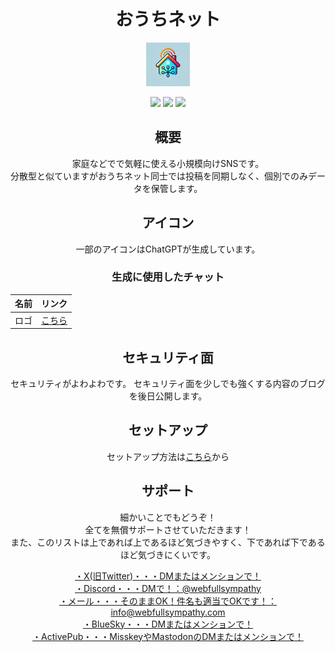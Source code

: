 <div align="center">
  
# おうちネット

<a href="https://blog.webfullsympathy.com/ouchinet">
  <img src="./database/ouchinet.png" alt="おうちネットロゴ" width="70em">
</a>


[<img src="https://skillicons.dev/icons?i=html">](https://ja.wikipedia.org/wiki/HyperText_Markup_Language)
[<img src="https://skillicons.dev/icons?i=css">](https://ja.wikipedia.org/wiki/Cascading_Style_Sheets)
[<img src="https://skillicons.dev/icons?i=php">](https://ja.wikipedia.org/wiki/PHP_(%E3%83%97%E3%83%AD%E3%82%B0%E3%83%A9%E3%83%9F%E3%83%B3%E3%82%B0%E8%A8%80%E8%AA%9E))

## 概要
家庭などでで気軽に使える小規模向けSNSです。  
分散型と似ていますがおうちネット同士では投稿を同期しなく、個別でのみデータを保管します。

## アイコン
一部のアイコンはChatGPTが生成しています。

### 生成に使用したチャット
|名前|リンク| 
|-|-| 
|ロゴ|[こちら](https://chatgpt.com/share/675d4f82-4708-800d-bcc0-b7681e461475)| 

## セキュリティ面
セキュリティがよわよわです。
セキュリティ面を少しでも強くする内容のブログを後日公開します。

## セットアップ
セットアップ方法は[こちら](SETUP.md)から

## サポート
細かいことでもどうぞ！<br>
全てを無償サポートさせていただきます！<br>
また、このリストは上であれば上であるほど気づきやすく、下であれば下であるほど気づきにくいです。<br>

[・X(旧Twitter)・・・DMまたはメンションで！](https://x.com/webfullsympathy)<br>
[・Discord・・・DMで！：@webfullsympathy]()<br>
[・メール・・・そのままOK！件名も適当でOKです！：info@webfullsympathy.com](mailto:info@webfullsympathy.com)<br>
[・BlueSky・・・DMまたはメンションで！](https://bsky.app/profile/bsky.webfullsympathy.com)<br>
[・ActivePub・・・MisskeyやMastodonのDMまたはメンションで！](https://misskey.io/@webfullsympathy)<br>
</div>
